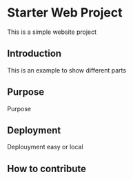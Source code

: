 # Starter Web Project

This is a simple website project

## Introduction

This is an example to show different parts

## Purpose

Purpose

## Deployment

Deplouyment easy or local

## How to contribute
